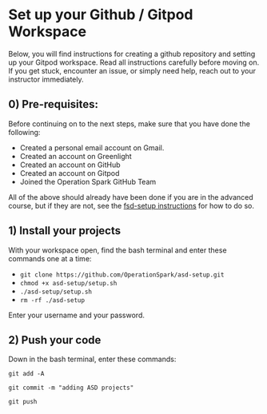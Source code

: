 # Set up your Github / Gitpod Workspace

Below, you will find instructions for creating a github repository and setting up your Gitpod workspace. Read all instructions carefully before moving on. If you get stuck, encounter an issue, or simply need help, reach out to your instructor immediately.

## 0) Pre-requisites:

Before continuing on to the next steps, make sure that you have done the following:
* Created a personal email account on Gmail.
* Created an account on Greenlight
* Created an account on GitHub
* Created an account on Gitpod
* Joined the Operation Spark GitHub Team

All of the above should already have been done if you are in the advanced course, but if they are not, see the <a href="https://github.com/OperationSpark/fsd-setup">fsd-setup instructions</a> for how to do so.

## 1) Install your projects

With your workspace open, find the bash terminal and enter these commands one at a time:
* `git clone https://github.com/OperationSpark/asd-setup.git`
* `chmod +x asd-setup/setup.sh`
* `./asd-setup/setup.sh`
* `rm -rf ./asd-setup`

Enter your username and your password.

## 2) Push your code

Down in the bash terminal, enter these commands:

`git add -A`

`git commit -m "adding ASD projects"`

`git push`
